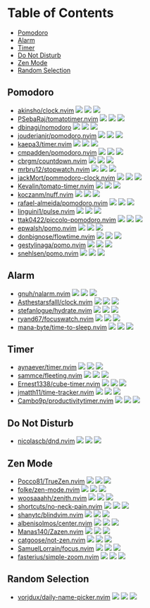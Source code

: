 # Table of Contents

<!-- toc -->

- [Pomodoro](#pomodoro)
- [Alarm](#alarm)
- [Timer](#timer)
- [Do Not Disturb](#do-not-disturb)
- [Zen Mode](#zen-mode)
- [Random Selection](#random-selection)

<!-- tocstop -->

## Pomodoro

- [akinsho/clock.nvim](https://github.com/akinsho/clock.nvim) ![](https://img.shields.io/github/stars/akinsho/clock.nvim) ![](https://img.shields.io/github/last-commit/akinsho/clock.nvim) ![](https://img.shields.io/github/commit-activity/y/akinsho/clock.nvim)
- [PSebaRaj/tomatotimer.nvim](https://github.com/PSebaRaj/tomatotimer.nvim) ![](https://img.shields.io/github/stars/PSebaRaj/tomatotimer.nvim) ![](https://img.shields.io/github/last-commit/PSebaRaj/tomatotimer.nvim) ![](https://img.shields.io/github/commit-activity/y/PSebaRaj/tomatotimer.nvim)
- [dbinagi/nomodoro](https://github.com/dbinagi/nomodoro) ![](https://img.shields.io/github/stars/dbinagi/nomodoro) ![](https://img.shields.io/github/last-commit/dbinagi/nomodoro) ![](https://img.shields.io/github/commit-activity/y/dbinagi/nomodoro)
- [jouderianjr/pomodoro.nvim](https://github.com/jouderianjr/pomodoro.nvim) ![](https://img.shields.io/github/stars/jouderianjr/pomodoro.nvim) ![](https://img.shields.io/github/last-commit/jouderianjr/pomodoro.nvim) ![](https://img.shields.io/github/commit-activity/y/jouderianjr/pomodoro.nvim)
- [kaepa3/timer.nvim](https://github.com/kaepa3/timer.nvim) ![](https://img.shields.io/github/stars/kaepa3/timer.nvim) ![](https://img.shields.io/github/last-commit/kaepa3/timer.nvim) ![](https://img.shields.io/github/commit-activity/y/kaepa3/timer.nvim)
- [cmpadden/pomodoro.nvim](https://github.com/cmpadden/pomodoro.nvim) ![](https://img.shields.io/github/stars/cmpadden/pomodoro.nvim) ![](https://img.shields.io/github/last-commit/cmpadden/pomodoro.nvim) ![](https://img.shields.io/github/commit-activity/y/cmpadden/pomodoro.nvim)
- [cbrgm/countdown.nvim](https://github.com/cbrgm/countdown.nvim) ![](https://img.shields.io/github/stars/cbrgm/countdown.nvim) ![](https://img.shields.io/github/last-commit/cbrgm/countdown.nvim) ![](https://img.shields.io/github/commit-activity/y/cbrgm/countdown.nvim)
- [mrbru12/stopwatch.nvim](https://github.com/mrbru12/stopwatch.nvim) ![](https://img.shields.io/github/stars/mrbru12/stopwatch.nvim) ![](https://img.shields.io/github/last-commit/mrbru12/stopwatch.nvim) ![](https://img.shields.io/github/commit-activity/y/mrbru12/stopwatch.nvim)
- [jackMort/pommodoro-clock.nvim](https://github.com/jackMort/pommodoro-clock.nvim) ![](https://img.shields.io/github/stars/jackMort/pommodoro-clock.nvim) ![](https://img.shields.io/github/last-commit/jackMort/pommodoro-clock.nvim) ![](https://img.shields.io/github/commit-activity/y/jackMort/pommodoro-clock.nvim)
- [Kevalin/tomato-timer.nvim](https://github.com/Kevalin/tomato-timer.nvim) ![](https://img.shields.io/github/stars/Kevalin/tomato-timer.nvim) ![](https://img.shields.io/github/last-commit/Kevalin/tomato-timer.nvim) ![](https://img.shields.io/github/commit-activity/y/Kevalin/tomato-timer.nvim)
- [koczanm/nuff.nvim](https://github.com/koczanm/nuff.nvim) ![](https://img.shields.io/github/stars/koczanm/nuff.nvim) ![](https://img.shields.io/github/last-commit/koczanm/nuff.nvim) ![](https://img.shields.io/github/commit-activity/y/koczanm/nuff.nvim)
- [rafael-almeida/pomodoro.nvim](https://github.com/rafael-almeida/pomodoro.nvim) ![](https://img.shields.io/github/stars/rafael-almeida/pomodoro.nvim) ![](https://img.shields.io/github/last-commit/rafael-almeida/pomodoro.nvim) ![](https://img.shields.io/github/commit-activity/y/rafael-almeida/pomodoro.nvim)
- [linguini1/pulse.nvim](https://github.com/linguini1/pulse.nvim) ![](https://img.shields.io/github/stars/linguini1/pulse.nvim) ![](https://img.shields.io/github/last-commit/linguini1/pulse.nvim) ![](https://img.shields.io/github/commit-activity/y/linguini1/pulse.nvim)
- [ttak0422/piccolo-pomodoro.nvim](https://github.com/ttak0422/piccolo-pomodoro.nvim) ![](https://img.shields.io/github/stars/ttak0422/piccolo-pomodoro.nvim) ![](https://img.shields.io/github/last-commit/ttak0422/piccolo-pomodoro.nvim) ![](https://img.shields.io/github/commit-activity/y/ttak0422/piccolo-pomodoro.nvim)
- [epwalsh/pomo.nvim](https://github.com/epwalsh/pomo.nvim) ![](https://img.shields.io/github/stars/epwalsh/pomo.nvim) ![](https://img.shields.io/github/last-commit/epwalsh/pomo.nvim) ![](https://img.shields.io/github/commit-activity/y/epwalsh/pomo.nvim)
- [donbignose/flowtime.nvim](https://github.com/donbignose/flowtime.nvim) ![](https://img.shields.io/github/stars/donbignose/flowtime.nvim) ![](https://img.shields.io/github/last-commit/donbignose/flowtime.nvim) ![](https://img.shields.io/github/commit-activity/y/donbignose/flowtime.nvim)
- [gestylinaga/pomo.nvim](https://github.com/gestylinaga/pomo.nvim) ![](https://img.shields.io/github/stars/gestylinaga/pomo.nvim) ![](https://img.shields.io/github/last-commit/gestylinaga/pomo.nvim) ![](https://img.shields.io/github/commit-activity/y/gestylinaga/pomo.nvim)
- [snehlsen/pomo.nvim](https://github.com/snehlsen/pomo.nvim) ![](https://img.shields.io/github/stars/snehlsen/pomo.nvim) ![](https://img.shields.io/github/last-commit/snehlsen/pomo.nvim) ![](https://img.shields.io/github/commit-activity/y/snehlsen/pomo.nvim)

## Alarm

- [gnuh/nalarm.nvim](https://github.com/gnuh/nalarm.nvim) ![](https://img.shields.io/github/stars/gnuh/nalarm.nvim) ![](https://img.shields.io/github/last-commit/gnuh/nalarm.nvim) ![](https://img.shields.io/github/commit-activity/y/gnuh/nalarm.nvim)
- [Asthestarsfalll/clock.nvim](https://github.com/Asthestarsfalll/clock.nvim) ![](https://img.shields.io/github/stars/Asthestarsfalll/clock.nvim) ![](https://img.shields.io/github/last-commit/Asthestarsfalll/clock.nvim) ![](https://img.shields.io/github/commit-activity/y/Asthestarsfalll/clock.nvim)
- [stefanlogue/hydrate.nvim](https://github.com/stefanlogue/hydrate.nvim) ![](https://img.shields.io/github/stars/stefanlogue/hydrate.nvim) ![](https://img.shields.io/github/last-commit/stefanlogue/hydrate.nvim) ![](https://img.shields.io/github/commit-activity/y/stefanlogue/hydrate.nvim)
- [ryand67/focuswatch.nvim](https://github.com/ryand67/focuswatch.nvim) ![](https://img.shields.io/github/stars/ryand67/focuswatch.nvim) ![](https://img.shields.io/github/last-commit/ryand67/focuswatch.nvim) ![](https://img.shields.io/github/commit-activity/y/ryand67/focuswatch.nvim)
- [mana-byte/time-to-sleep.nvim](https://github.com/mana-byte/time-to-sleep.nvim) ![](https://img.shields.io/github/stars/mana-byte/time-to-sleep.nvim) ![](https://img.shields.io/github/last-commit/mana-byte/time-to-sleep.nvim) ![](https://img.shields.io/github/commit-activity/y/mana-byte/time-to-sleep.nvim)

## Timer

- [aynaever/timer.nvim](https://github.com/aynaever/timer.nvim) ![](https://img.shields.io/github/stars/aynaever/timer.nvim) ![](https://img.shields.io/github/last-commit/aynaever/timer.nvim) ![](https://img.shields.io/github/commit-activity/y/aynaever/timer.nvim)
- [sammce/fleeting.nvim](https://github.com/sammce/fleeting.nvim) ![](https://img.shields.io/github/stars/sammce/fleeting.nvim) ![](https://img.shields.io/github/last-commit/sammce/fleeting.nvim) ![](https://img.shields.io/github/commit-activity/y/sammce/fleeting.nvim)
- [Ernest1338/cube-timer.nvim](https://github.com/Ernest1338/cube-timer.nvim) ![](https://img.shields.io/github/stars/Ernest1338/cube-timer.nvim) ![](https://img.shields.io/github/last-commit/Ernest1338/cube-timer.nvim) ![](https://img.shields.io/github/commit-activity/y/Ernest1338/cube-timer.nvim)
- [jmatth11/time-tracker.nvim](https://github.com/jmatth11/time-tracker.nvim) ![](https://img.shields.io/github/stars/jmatth11/time-tracker.nvim) ![](https://img.shields.io/github/last-commit/jmatth11/time-tracker.nvim) ![](https://img.shields.io/github/commit-activity/y/jmatth11/time-tracker.nvim)
- [Cambo9p/productivitytimer.nvim](https://github.com/Cambo9p/productivitytimer.nvim) ![](https://img.shields.io/github/stars/Cambo9p/productivitytimer.nvim) ![](https://img.shields.io/github/last-commit/Cambo9p/productivitytimer.nvim) ![](https://img.shields.io/github/commit-activity/y/Cambo9p/productivitytimer.nvim)

## Do Not Disturb

- [nicolascb/dnd.nvim](https://github.com/nicolascb/dnd.nvim) ![](https://img.shields.io/github/stars/nicolascb/dnd.nvim) ![](https://img.shields.io/github/last-commit/nicolascb/dnd.nvim) ![](https://img.shields.io/github/commit-activity/y/nicolascb/dnd.nvim)

## Zen Mode

- [Pocco81/TrueZen.nvim](https://github.com/Pocco81/TrueZen.nvim) ![](https://img.shields.io/github/stars/Pocco81/TrueZen.nvim) ![](https://img.shields.io/github/last-commit/Pocco81/TrueZen.nvim) ![](https://img.shields.io/github/commit-activity/y/Pocco81/TrueZen.nvim)
- [folke/zen-mode.nvim](https://github.com/folke/zen-mode.nvim) ![](https://img.shields.io/github/stars/folke/zen-mode.nvim) ![](https://img.shields.io/github/last-commit/folke/zen-mode.nvim) ![](https://img.shields.io/github/commit-activity/y/folke/zen-mode.nvim)
- [woosaaahh/zenith.nvim](https://github.com/woosaaahh/zenith.nvim) ![](https://img.shields.io/github/stars/woosaaahh/zenith.nvim) ![](https://img.shields.io/github/last-commit/woosaaahh/zenith.nvim) ![](https://img.shields.io/github/commit-activity/y/woosaaahh/zenith.nvim)
- [shortcuts/no-neck-pain.nvim](https://github.com/shortcuts/no-neck-pain.nvim) ![](https://img.shields.io/github/stars/shortcuts/no-neck-pain.nvim) ![](https://img.shields.io/github/last-commit/shortcuts/no-neck-pain.nvim) ![](https://img.shields.io/github/commit-activity/y/shortcuts/no-neck-pain.nvim)
- [shanytc/blindvim.nvim](https://github.com/shanytc/blindvim.nvim) ![](https://img.shields.io/github/stars/shanytc/blindvim.nvim) ![](https://img.shields.io/github/last-commit/shanytc/blindvim.nvim) ![](https://img.shields.io/github/commit-activity/y/shanytc/blindvim.nvim)
- [albenisolmos/center.nvim](https://github.com/albenisolmos/center.nvim) ![](https://img.shields.io/github/stars/albenisolmos/center.nvim) ![](https://img.shields.io/github/last-commit/albenisolmos/center.nvim) ![](https://img.shields.io/github/commit-activity/y/albenisolmos/center.nvim)
- [Manas140/Zazen.nvim](https://github.com/Manas140/Zazen.nvim) ![](https://img.shields.io/github/stars/Manas140/Zazen.nvim) ![](https://img.shields.io/github/last-commit/Manas140/Zazen.nvim) ![](https://img.shields.io/github/commit-activity/y/Manas140/Zazen.nvim)
- [catgoose/not-zen.nvim](https://github.com/catgoose/not-zen.nvim) ![](https://img.shields.io/github/stars/catgoose/not-zen.nvim) ![](https://img.shields.io/github/last-commit/catgoose/not-zen.nvim) ![](https://img.shields.io/github/commit-activity/y/catgoose/not-zen.nvim)
- [SamuelLorrain/focus.nvim](https://github.com/SamuelLorrain/focus.nvim) ![](https://img.shields.io/github/stars/SamuelLorrain/focus.nvim) ![](https://img.shields.io/github/last-commit/SamuelLorrain/focus.nvim) ![](https://img.shields.io/github/commit-activity/y/SamuelLorrain/focus.nvim)
- [fasterius/simple-zoom.nvim](https://github.com/fasterius/simple-zoom.nvim) ![](https://img.shields.io/github/stars/fasterius/simple-zoom.nvim) ![](https://img.shields.io/github/last-commit/fasterius/simple-zoom.nvim) ![](https://img.shields.io/github/commit-activity/y/fasterius/simple-zoom.nvim)

## Random Selection

- [vorjdux/daily-name-picker.nvim](https://github.com/vorjdux/daily-name-picker.nvim) ![](https://img.shields.io/github/stars/vorjdux/daily-name-picker.nvim) ![](https://img.shields.io/github/last-commit/vorjdux/daily-name-picker.nvim) ![](https://img.shields.io/github/commit-activity/y/vorjdux/daily-name-picker.nvim)
